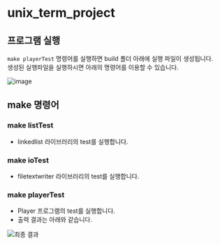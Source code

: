 # unix_term_project

## 프로그램 실행
```make playerTest``` 명령어를 실행하면 build 폴더 아래에 실행 파일이 생성됩니다.<br/>
생성된 실행파일을 실행하시면 아래의 명령어를 이용할 수 있습니다.

![image](https://user-images.githubusercontent.com/79358032/171801587-5d810c09-abc5-475c-b5a1-58a03e5b143b.png)



## make 명령어

### make listTest
* linkedlist 라이브러리의 test를 실행합니다.

### make ioTest
* filetextwriter 라이브러리의 test를 실행합니다.

### make playerTest
* Player 프로그램의 test를 실행합니다.
* 출력 결과는 아래와 같습니다.

![최종 결과](https://user-images.githubusercontent.com/79358032/171800944-93922900-a048-46f6-9de5-70510337db88.png)
